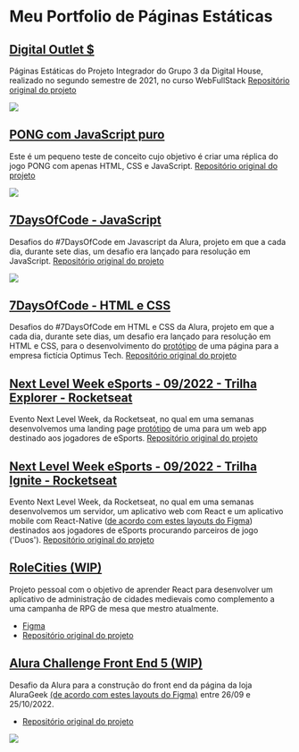 # Meu Portfolio de Páginas Estáticas

## <a target="_blank" href="https://enyus.github.io/DO$/">Digital Outlet $</a>
Páginas Estáticas do Projeto Integrador do Grupo 3 da Digital House, realizado no segundo semestre de 2021, no curso WebFullStack
<a target="_blank" href="https://github.com/Enyus/PIDH2021-Digital-Outlet">Repositório original do projeto</a>
<div><img src="https://media.giphy.com/media/OGBdEipJsoIi81089t/giphy.gif"></div>

## <a target="_blank" href="https://enyus.github.io/pong/">PONG com JavaScript puro</a>
Este é um pequeno teste de conceito cujo objetivo é criar uma réplica do jogo PONG com apenas HTML, CSS e JavaScript.
<a target="_blank" href="https://github.com/Enyus/Pong-JS-Puro">Repositório original do projeto</a>
<div><img src="https://media.giphy.com/media/eRATjM94rRNwTtWvwV/giphy.gif"></div>

## <a target="_blank" href="https://enyus.github.io/7DoC-JS">7DaysOfCode - JavaScript</a>
Desafios do #7DaysOfCode em Javascript da Alura, projeto em que a cada dia, durante sete dias, um desafio era lançado para resolução em JavaScript.
<a target="_blank" href="https://github.com/Enyus/7DoC-JS">Repositório original do projeto</a>
<div><img src="https://media.giphy.com/media/402HofFrPzfATK7prR/giphy.gif"></div>

## <a target="_blank" href="https://enyus.github.io/7DoC-HTML-CSS/">7DaysOfCode - HTML e CSS</a>
Desafios do #7DaysOfCode em HTML e CSS da Alura, projeto em que a cada dia, durante sete dias, um desafio era lançado para resolução em HTML e CSS, para o desenvolvimento do <a target="_blank" href="https://www.figma.com/file/mm3MLozvUDGhDRTxSLlGL5/7daysOfCode-HTML-CSS">protótipo</a> de uma página para a empresa fictícia Optimus Tech.
<a target="_blank" href="https://github.com/Enyus/7DoC-HTML-CSS">Repositório original do projeto</a>

## <a target="_blank" href="https://enyus.github.io/nlwesportsexplorer/">Next Level Week eSports - 09/2022 - Trilha Explorer - Rocketseat</a>
Evento Next Level Week, da Rocketseat, no qual em uma semanas desenvolvemos uma landing page <a target="_blank" href="https://www.figma.com/file/bMsaifJpkuUj59ZW5vLqw6/NLW-eSports-(Community)?node-id=79%3A2502">protótipo</a> de uma para um web app destinado aos jogadores de eSports.
<a target="_blank" href="https://github.com/Enyus/nlwesportsexplorer">Repositório original do projeto</a>

## <a target="_blank" href="https://github.com/Enyus/nlwesportsignite">Next Level Week eSports - 09/2022 - Trilha Ignite - Rocketseat</a>
Evento Next Level Week, da Rocketseat, no qual em uma semanas desenvolvemos um servidor, um aplicativo web com React e um aplicativo mobile com React-Native (<a target="_blank" href="">de acordo com estes layouts do Figma</a>) destinados aos jogadores de eSports procurando parceiros de jogo ('Duos').
<a target="_blank" href="https://github.com/Enyus/nlwesportsignite">Repositório original do projeto</a>


## <a target="_blank" href="https://rolecities.vercel.app/">RoleCities (WIP)</a>
Projeto pessoal com o objetivo de aprender React para desenvolver um aplicativo de administração de cidades medievais como complemento a uma campanha de RPG de mesa que mestro atualmente.
- <a href="https://www.figma.com/file/cLAeOLudWUygcrLiFxqERz/RoleCities" class="repo" target="_blank">Figma</a>
- <a class="repo" href="https://github.com/Enyus/rolecities" target="_blank">Repositório original do projeto</a>

## <a target="_blank" href="https://alurachallengefrontend5-uq19.vercel.app/">Alura Challenge Front End 5 (WIP)</a>
Desafio da Alura para a construção do front end da página da loja AluraGeek <a href='https://www.figma.com/file/UdtAAnQKzmNeJO9Qa4fLDq/AluraGeek-(Copy)'>(de acordo com estes layouts do Figma)</a> entre 26/09 e 25/10/2022.
- <a href="https://github.com/Enyus/alurachallengefrontend5" target="_blank">Repositório original do projeto</a>
<img src='https://i.imgur.com/3gr5Nn4.jpg'>